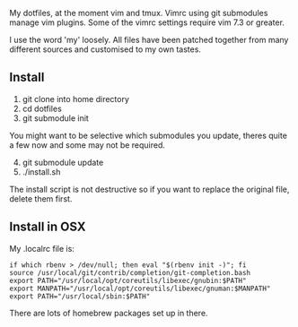 My dotfiles, at the moment vim and tmux.  Vimrc using git submodules manage vim
plugins.  Some of the vimrc settings require vim 7.3 or greater.

I use the word 'my' loosely. All files have been patched together from many
different sources and customised to my own tastes.

## Install

1) git clone into home directory
2) cd dotfiles
3) git submodule init

You might want to be selective which submodules you update, theres quite
a few now and some may not be required.

4) git submodule update
5) ./install.sh

The install script is not destructive so if you want to replace the original
file, delete them first.

## Install in OSX

My .localrc file is:

    if which rbenv > /dev/null; then eval "$(rbenv init -)"; fi
    source /usr/local/git/contrib/completion/git-completion.bash
    export PATH="/usr/local/opt/coreutils/libexec/gnubin:$PATH"
    export MANPATH="/usr/local/opt/coreutils/libexec/gnuman:$MANPATH"
    export PATH="/usr/local/sbin:$PATH"

There are lots of homebrew packages set up in there.
